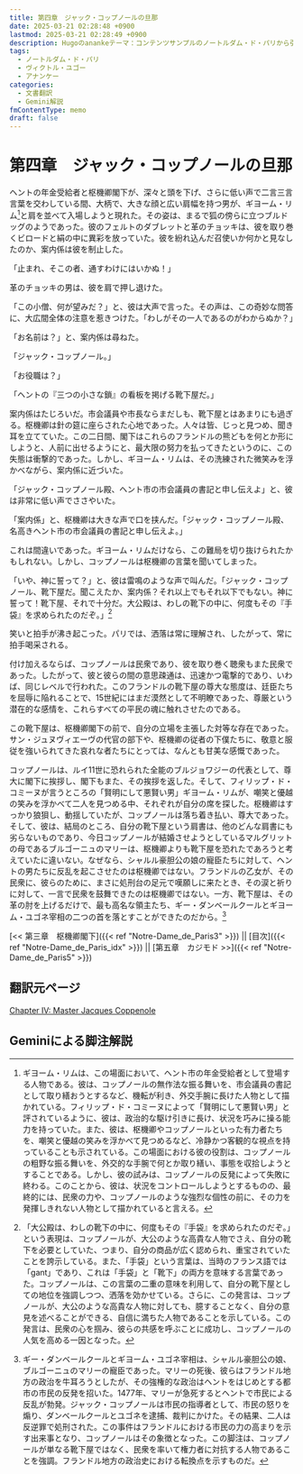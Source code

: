 ```yaml
---
title: 第四章　ジャック・コップノールの旦那
date: 2025-03-21 02:28:48 +0900
lastmod: 2025-03-21 02:28:49 +0900
description: Hugoのanankeテーマ：コンテンツサンプルのノートルダム・ド・パリから引用のチャプター4
tags:
  - ノートルダム・ド・パリ
  - ヴィクトル・ユゴー
  - アナンケー
categories:
  - 文書翻訳
  - Gemini解説
fmContentType: memo
draft: false
---
```


# 第四章　ジャック・コップノールの旦那

ヘントの年金受給者と枢機卿閣下が、深々と頭を下げ、さらに低い声で二言三言言葉を交わしている間、大柄で、大きな顔と広い肩幅を持つ男が、ギヨーム・リム[^1]と肩を並べて入場しようと現れた。その姿は、まるで狐の傍らに立つブルドッグのようであった。彼のフェルトのダブレットと革のチョッキは、彼を取り巻くビロードと絹の中に異彩を放っていた。彼を紛れ込んだ召使いか何かと見なしたのか、案内係は彼を制止した。
<!--more-->
「止まれ、そこの者、通すわけにはいかぬ！」

革のチョッキの男は、彼を肩で押し退けた。

「この小僧、何が望みだ？」と、彼は大声で言った。その声は、この奇妙な問答に、大広間全体の注意を惹きつけた。「わしがその一人であるのがわからぬか？」

「お名前は？」と、案内係は尋ねた。

「ジャック・コップノール。」

「お役職は？」

「ヘントの『三つの小さな鎖』の看板を掲げる靴下屋だ。」

案内係はたじろいだ。市会議員や市長ならまだしも、靴下屋とはあまりにも過ぎる。枢機卿は針の筵に座らされた心地であった。人々は皆、じっと見つめ、聞き耳を立てていた。この二日間、閣下はこれらのフランドルの熊どもを何とか形にしようと、人前に出せるようにと、最大限の努力を払ってきたというのに、この失態は衝撃的であった。しかし、ギヨーム・リムは、その洗練された微笑みを浮かべながら、案内係に近づいた。

「ジャック・コップノール殿、ヘント市の市会議員の書記と申し伝えよ」と、彼は非常に低い声でささやいた。

「案内係」と、枢機卿は大きな声で口を挟んだ。「ジャック・コップノール殿、名高きヘント市の市会議員の書記と申し伝えよ。」

これは間違いであった。ギヨーム・リムだけなら、この難局を切り抜けられたかもしれない。しかし、コップノールは枢機卿の言葉を聞いてしまった。

「いや、神に誓って？」と、彼は雷鳴のような声で叫んだ。「ジャック・コップノール、靴下屋だ。聞こえたか、案内係？それ以上でもそれ以下でもない。神に誓って！靴下屋、それで十分だ。大公殿は、わしの靴下の中に、何度もその『手袋』を求められたのだぞ。」[^2]

笑いと拍手が沸き起こった。パリでは、洒落は常に理解され、したがって、常に拍手喝采される。

付け加えるならば、コップノールは民衆であり、彼を取り巻く聴衆もまた民衆であった。したがって、彼と彼らの間の意思疎通は、迅速かつ電撃的であり、いわば、同じレベルで行われた。このフランドルの靴下屋の尊大な態度は、廷臣たちを屈辱に陥れることで、15世紀にはまだ漠然として不明瞭であった、尊厳という潜在的な感情を、これらすべての平民の魂に触れさせたのである。

この靴下屋は、枢機卿閣下の前で、自分の立場を主張した対等な存在であった。サン・ジュヌヴィエーヴの代官の部下や、枢機卿の従者の下僕たちに、敬意と服従を強いられてきた哀れな者たちにとっては、なんとも甘美な感慨であった。

コップノールは、ルイ11世に恐れられた全能のブルジョワジーの代表として、尊大に閣下に挨拶し、閣下もまた、その挨拶を返した。そして、フィリップ・ド・コミーヌが言うところの「賢明にして悪賢い男」ギヨーム・リムが、嘲笑と優越の笑みを浮かべて二人を見つめる中、それぞれが自分の席を探した。枢機卿はすっかり狼狽し、動揺していたが、コップノールは落ち着き払い、尊大であった。そして、彼は、結局のところ、自分の靴下屋という肩書は、他のどんな肩書にも劣らないものであり、今日コップノールが結婚させようとしているマルグリットの母であるブルゴーニュのマリーは、枢機卿よりも靴下屋を恐れたであろうと考えていたに違いない。なぜなら、シャルル豪胆公の娘の寵臣たちに対して、ヘントの男たちに反乱を起こさせたのは枢機卿ではない。フランドルの乙女が、その民衆に、彼らのために、まさに処刑台の足元で嘆願しに来たとき、その涙と祈りに対して、一言で民衆を鼓舞できたのは枢機卿ではない。一方、靴下屋は、その革の肘を上げるだけで、最も高名な領主たち、ギー・ダンベールクールとギヨーム・ユゴネ宰相の二つの首を落とすことができたのだから。[^3]

[<< 第三章　枢機卿閣下]({{< ref "Notre-Dame_de_Paris3" >}}) || [目次]({{< ref "Notre-Dame_de_Paris_idx" >}}) || [第五章　カジモド >>]({{< ref "Notre-Dame_de_Paris5" >}})

## 翻訳元ページ

[Chapter IV: Master Jacques Coppenole](https://ananke-theme.netlify.app/post/chapter-4/)

## Geminiによる脚注解説

[^1]: ギヨーム・リムは、この場面において、ヘント市の年金受給者として登場する人物である。彼は、コップノールの無作法な振る舞いを、市会議員の書記として取り繕おうとするなど、機転が利き、外交手腕に長けた人物として描かれている。フィリップ・ド・コミーヌによって「賢明にして悪賢い男」と評されているように、彼は、政治的な駆け引きに長け、状況を巧みに操る能力を持っていた。また、彼は、枢機卿やコップノールといった有力者たちを、嘲笑と優越の笑みを浮かべて見つめるなど、冷静かつ客観的な視点を持っていることも示されている。この場面における彼の役割は、コップノールの粗野な振る舞いを、外交的な手腕で何とか取り繕い、事態を収拾しようとすることである。しかし、彼の試みは、コップノールの反発によって失敗に終わる。このことから、彼は、状況をコントロールしようとするものの、最終的には、民衆の力や、コップノールのような強烈な個性の前に、その力を発揮しきれない人物として描かれていると言える。

[^2]: 「大公殿は、わしの靴下の中に、何度もその『手袋』を求められたのだぞ。」という表現は、コップノールが、大公のような高貴な人物でさえ、自分の靴下を必要としていた、つまり、自分の商品が広く認められ、重宝されていたことを誇示している。また、「手袋」という言葉は、当時のフランス語では「gant」であり、これは「手袋」と「靴下」の両方を意味する言葉であった。コップノールは、この言葉の二重の意味を利用して、自分の靴下屋としての地位を強調しつつ、洒落を効かせている。さらに、この発言は、コップノールが、大公のような高貴な人物に対しても、臆することなく、自分の意見を述べることができる、自信に満ちた人物であることを示している。この発言は、民衆の心を掴み、彼らの共感を呼ぶことに成功し、コップノールの人気を高める一因となった。

[^3]: ギー・ダンベールクールとギヨーム・ユゴネ宰相は、シャルル豪胆公の娘、ブルゴーニュのマリーの寵臣であった。マリーの死後、彼らはフランドル地方の政治を牛耳ろうとしたが、その強権的な政治はヘントをはじめとする都市の市民の反発を招いた。1477年、マリーが急死するとヘントで市民による反乱が勃発。ジャック・コップノールは市民の指導者として、市民の怒りを煽り、ダンベールクールとユゴネを逮捕、裁判にかけた。その結果、二人は反逆罪で処刑された。この事件はフランドルにおける市民の力の高まりを示す出来事となり、コップノールはその象徴となった。この脚注は、コップノールが単なる靴下屋ではなく、民衆を率いて権力者に対抗する人物であることを強調。フランドル地方の政治史における転換点を示すものだ。
